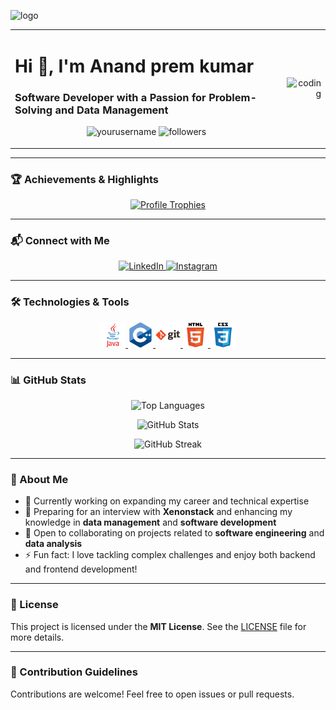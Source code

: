 ![logo](https://github.com/yourusername/yourusername/blob/main/logo.png?raw=true)
<!-- Container for text and image side by side -->
<table>
  <tr>
    <td style="text-align: left;">
      <!-- Text content on the left -->
      <h1>Hi 👋, I'm Anand prem kumar</h1>
      <h3>Software Developer with a Passion for Problem-Solving and Data Management</h3>
      <p align="center"> 
        <img src="https://komarev.com/ghpvc/?username=yourusername&label=Profile%20Views&color=0e75b6&style=flat" alt="yourusername" />
        <img src="https://img.shields.io/github/followers/yourusername?style=flat&label=Followers" alt="followers" />
      </p>
    </td>
    <td style="text-align: right;">
      <!-- Image content on the right -->
      <img alt="coding" width="400" src="https://cdn.dribbble.com/users/926537/screenshots/4502924/python-2.gif" />
    </td>
  </tr>
</table>

---

### 🏆 Achievements & Highlights
<p align="center">
  <a href="https://github.com/ryo-ma/github-profile-trophy">
    <img src="https://github-profile-trophy.vercel.app/?username=yourusername&theme=dracula&no-frame=true&row=1" alt="Profile Trophies" />
  </a>
</p>

---

### 📬 Connect with Me
<p align="center">
  <a href="https://www.linkedin.com/in/yourlinkedinprofile/" target="blank">
    <img src="https://raw.githubusercontent.com/rahuldkjain/github-profile-readme-generator/master/src/images/icons/Social/linked-in-alt.svg" alt="LinkedIn" height="30" width="40" />
  </a>
  <a href="https://instagram.com/yourinstagramprofile" target="_blank">
    <img src="https://raw.githubusercontent.com/rahuldkjain/github-profile-readme-generator/master/src/images/icons/Social/instagram.svg" alt="Instagram" height="30" width="40" />
  </a>
</p>

---

### 🛠 Technologies & Tools
<p align="center">
  <a href="https://www.java.com" target="_blank" rel="noreferrer">
    <img src="https://raw.githubusercontent.com/devicons/devicon/master/icons/java/java-original-wordmark.svg" width="40" height="40" />
  </a>
  <a href="https://isocpp.org/" target="_blank" rel="noreferrer">
    <img src="https://raw.githubusercontent.com/devicons/devicon/master/icons/cplusplus/cplusplus-original.svg" width="40" height="40" />
  </a>
  <a href="https://git-scm.com/" target="_blank" rel="noreferrer">
    <img src="https://raw.githubusercontent.com/devicons/devicon/master/icons/git/git-original-wordmark.svg" width="40" height="40" />
  </a>
  <a href="https://developer.mozilla.org/en-US/docs/Web/HTML" target="_blank" rel="noreferrer">
    <img src="https://raw.githubusercontent.com/devicons/devicon/master/icons/html5/html5-original-wordmark.svg" width="40" height="40" />
  </a>
  <a href="https://developer.mozilla.org/en-US/docs/Web/CSS" target="_blank" rel="noreferrer">
    <img src="https://raw.githubusercontent.com/devicons/devicon/master/icons/css3/css3-original-wordmark.svg" width="40" height="40" />
  </a>
</p>

---

### 📊 GitHub Stats
<p align="center">
  <img src="https://github-readme-stats.vercel.app/api/top-langs?username=yourusername&show_icons=true&locale=en&layout=compact" alt="Top Languages" />
</p>

<p align="center">
  <img src="https://github-readme-stats.vercel.app/api?username=yourusername&show_icons=true&locale=en" alt="GitHub Stats" />
</p>

<p align="center">
  <img src="https://github-readme-streak-stats.herokuapp.com/?user=yourusername" alt="GitHub Streak" />
</p>

---

### 🚀 About Me
- 🔭 Currently working on expanding my career and technical expertise
- 🌱 Preparing for an interview with **Xenonstack** and enhancing my knowledge in **data management** and **software development**
- 👯 Open to collaborating on projects related to **software engineering** and **data analysis**
- ⚡ Fun fact: I love tackling complex challenges and enjoy both backend and frontend development!

---

### 📄 License
This project is licensed under the **MIT License**. See the [LICENSE](LICENSE) file for more details.

---

### 🤝 Contribution Guidelines
Contributions are welcome! Feel free to open issues or pull requests.
